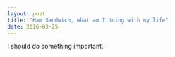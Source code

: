```yaml
---
layout: post
title: "Ham Sandwich, what am I doing with my life"
date: 2016-03-25
---
```


I should do something important.

